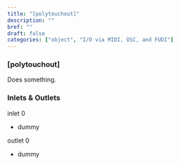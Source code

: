 ```yaml
---
title: "[polytouchout]"
description: ""
bref: ""
draft: false
categories: ["object", "I/O via MIDI, OSC, and FUDI"]
---
```


### [polytouchout]

Does something.

### Inlets & Outlets

inlet 0

 - dummy

outlet 0

 - dummy
 
